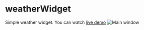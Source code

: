 # weatherWidget
Simple weather widget. You can watch [live demo](http://labworks.cu.cc/weatherWidget/)
![Main window](https://cloud.githubusercontent.com/assets/4959368/16707678/c682b882-45df-11e6-8136-24b22966de8a.JPG)
